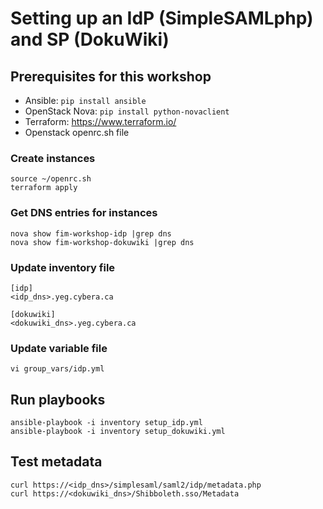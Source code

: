 # Setting up an IdP (SimpleSAMLphp) and SP (DokuWiki)

## Prerequisites for this workshop

- Ansible: `pip install ansible`
- OpenStack Nova: `pip install python-novaclient`
- Terraform: https://www.terraform.io/
- Openstack openrc.sh file 

### Create instances
```
source ~/openrc.sh
terraform apply
```

### Get DNS entries for instances
```
nova show fim-workshop-idp |grep dns
nova show fim-workshop-dokuwiki |grep dns
```
### Update inventory file
```
[idp]
<idp_dns>.yeg.cybera.ca

[dokuwiki]
<dokuwiki_dns>.yeg.cybera.ca
```

### Update variable file
```
vi group_vars/idp.yml
```


## Run playbooks
```
ansible-playbook -i inventory setup_idp.yml
ansible-playbook -i inventory setup_dokuwiki.yml
```

## Test metadata
```
curl https://<idp_dns>/simplesaml/saml2/idp/metadata.php
curl https://<dokuwiki_dns>/Shibboleth.sso/Metadata
```
